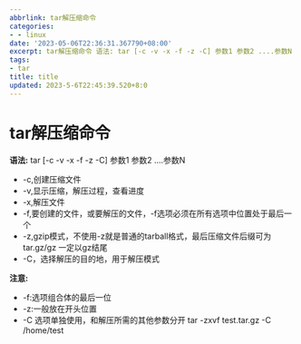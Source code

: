 ```yaml
---
abbrlink: tar解压缩命令
categories:
- - linux
date: '2023-05-06T22:36:31.367790+08:00'
excerpt: tar解压缩命令 语法: tar [-c -v -x -f -z -C] 参数1 参数2 ....参数N  -c,创建压缩文件 -v,显示压缩，解压过程，查看进度 -x,解压文件 -f,要创建的文件，...
tags:
- tar
title: title
updated: 2023-5-6T22:45:39.520+8:0
---
```

# tar解压缩命令

**语法:** tar [-c -v -x -f -z -C] 参数1 参数2 ....参数N

- -c,创建压缩文件
- -v,显示压缩，解压过程，查看进度
- -x,解压文件
- -f,要创建的文件，或要解压的文件，-f选项必须在所有选项中位置处于最后一个
- -z,gzip模式，不使用-z就是普通的tarball格式，最后压缩文件后缀可为tar.gz/gz 一定以gz结尾
- -C，选择解压的目的地，用于解压模式

**注意:**

- -f:选项组合体的最后一位
- -z:一般放在开头位置
- -C 选项单独使用，和解压所需的其他参数分开  tar -zxvf test.tar.gz -C /home/test
